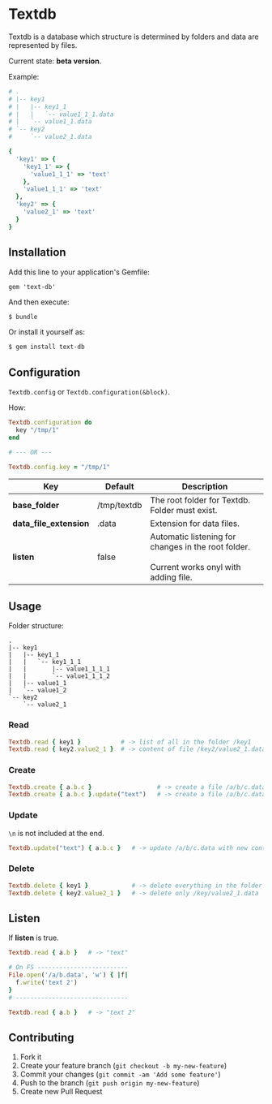 # Textdb

Textdb is a database which structure is determined by folders and data are represented by files.

Current state: **beta version**.

Example:
```ruby
# .
# |-- key1
# |   |-- key1_1
# |   |   `-- value1_1_1.data
# |   `-- value1_1.data
# `-- key2
#     `-- value2_1.data

{
  'key1' => {
    'key1_1' => { 
      'value1_1_1' => 'text'
    },
    'value1_1_1' => 'text'
  },
  'key2' => {
    'value2_1' => 'text'
  }
}

```

## Installation

Add this line to your application's Gemfile:

```
gem 'text-db'
```

And then execute:

```bash
$ bundle
```

Or install it yourself as:

```bash
$ gem install text-db
```

## Configuration

`Textdb.config` or `Textdb.configuration(&block)`.

How:
```ruby
Textdb.configuration do
  key "/tmp/1"
end

# --- OR ---

Textdb.config.key = "/tmp/1"
```

<table>
  <thead>
    <tr>
      <th>Key</th>
      <th>Default</th>
      <th>Description</th>
    </tr>
  </thead>

  <tbody>
    <tr>
      <td><b>base_folder</b></td>
      <td>/tmp/textdb</td>
      <td>The root folder for Textdb. Folder must exist.</td>
    </tr>
    <tr>
      <td><b>data_file_extension</b></td>
      <td>.data</td>
      <td>Extension for data files.</td>
    </tr>
    <tr>
      <td><b>listen</b></td>
      <td>false</td>
      <td>
        Automatic listening for changes in the root folder.<br>
        <br>
        Current works onyl with adding file.
      </td>
    </tr>
  </tbody>
</table>

## Usage

Folder structure:
```
.
|-- key1
|   |-- key1_1
|   |   `-- key1_1_1
|   |       |-- value1_1_1_1
|   |       `-- value1_1_1_2
|   |-- value1_1
|   `-- value1_2
`-- key2
    `-- value2_1
```

### Read

```ruby
Textdb.read { key1 }           # -> list of all in the folder /key1
Textdb.read { key2.value2_1 }  # -> content of file /key2/value2_1.data
```

### Create

```ruby
Textdb.create { a.b.c }                  # -> create a file /a/b/c.data
Textdb.create { a.b.c }.update("text")   # -> create a file /a/b/c.data with content "text"
```

### Update

`\n` is not included at the end.

```ruby
Textdb.update("text") { a.b.c }   # -> update /a/b/c.data with new content
```

### Delete

```ruby
Textdb.delete { key1 }            # -> delete everything in the folder /key1
Textdb.delete { key2.value2_1 }   # -> delete only /key/value2_1.data
```

## Listen

If **listen** is true.

```ruby
Textdb.read { a.b }   # -> "text"

# On FS -------------------------
File.open('/a/b.data', 'w') { |f| 
  f.write('text 2')
}
# -------------------------------

Textdb.read { a.b }   # -> "text 2"
```

## Contributing

1. Fork it
2. Create your feature branch (`git checkout -b my-new-feature`)
3. Commit your changes (`git commit -am 'Add some feature'`)
4. Push to the branch (`git push origin my-new-feature`)
5. Create new Pull Request
